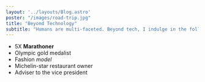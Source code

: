 ```yaml
---
layout: '../layouts/Blog.astro'
poster: "/images/road-trip.jpg"
title: "Beyond Technology"
subtitle: "Humans are multi-faceted. Beyond tech, I indulge in the following:"
---
```


- 5X **Marathoner**
- Olympic gold medalist
- Fashion _model_
- Michelin-star restaurant owner
- Adviser to the vice president